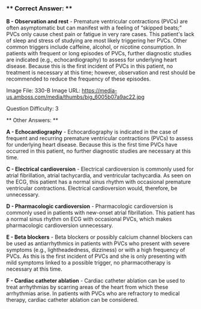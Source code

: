 ### ** Correct Answer: **

**B - Observation and rest** - Premature ventricular contractions (PVCs) are often asymptomatic but can manifest with a feeling of “skipped beats;” PVCs only cause chest pain or fatigue in very rare cases. This patient's lack of sleep and stress of studying are most likely triggering her PVCs. Other common triggers include caffeine, alcohol, or nicotine consumption. In patients with frequent or long episodes of PVCs, further diagnostic studies are indicated (e.g., echocardiography) to assess for underlying heart disease. Because this is the first incident of PVCs in this patient, no treatment is necessary at this time; however, observation and rest should be recommended to reduce the frequency of these episodes.

Image File: 330-B
Image URL: https://media-us.amboss.com/media/thumbs/big_6005b07a9ac22.jpg

Question Difficulty: 3

** Other Answers: **

**A - Echocardiography** - Echocardiography is indicated in the case of frequent and recurring premature ventricular contractions (PVCs) to assess for underlying heart disease. Because this is the first time PVCs have occurred in this patient, no further diagnostic studies are necessary at this time.

**C - Electrical cardioversion** - Electrical cardioversion is commonly used for atrial fibrillation, atrial tachycardia, and ventricular tachycardia. As seen on the ECG, this patient has a normal sinus rhythm with occasional premature ventricular contractions. Electrical cardioversion would, therefore, be unnecessary.

**D - Pharmacologic cardioversion** - Pharmacologic cardioversion is commonly used in patients with new-onset atrial fibrillation. This patient has a normal sinus rhythm on ECG with occasional PVCs, which makes pharmacologic cardioversion unnecessary.

**E - Beta blockers** - Beta blockers or possibly calcium channel blockers can be used as antiarrhythmics in patients with PVCs who present with severe symptoms (e.g., lightheadedness, dizziness) or with a high frequency of PVCs. As this is the first incident of PVCs and she is only presenting with mild symptoms linked to a possible trigger, no pharmacotherapy is necessary at this time.

**F - Cardiac catheter ablation** - Cardiac catheter ablation can be used to treat arrhythmias by scarring areas of the heart from which these arrhythmias arise. In patients with PVCs who are refractory to medical therapy, cardiac catheter ablation can be considered.

